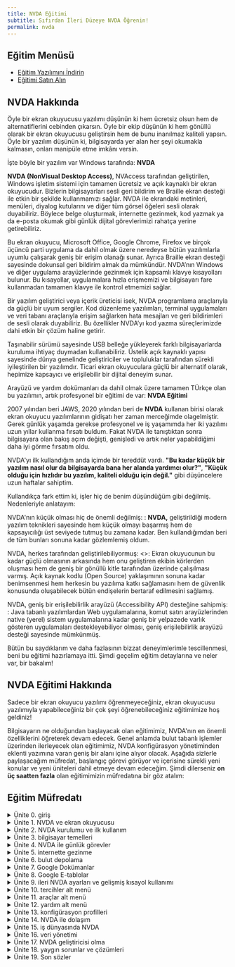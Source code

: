 ```yaml
---
title: NVDA Eğitimi
subtitle: Sıfırdan İleri Düzeye NVDA Öğrenin!
permalink: nvda
---
```


## Eğitim Menüsü

* [Eğitim Yazılımını İndirin](https://server.borfirbora.com/EduAppNVDA-1.0.exe)
* [Eğitimi Satın Alın](https://www.shopier.com/ShowProductNew/products.php?id=33046312)

## NVDA Hakkında

Öyle bir ekran okuyucusu yazılımı düşünün ki hem ücretsiz olsun hem de alternatiflerini cebinden çıkarsın. Öyle bir ekip düşünün ki hem gönüllü olarak bir ekran okuyucusu geliştirsin hem de bunu inanılmaz kaliteli yapsın. Öyle bir yazılım düşünün ki, bilgisayarda yer alan her şeyi okumakla kalmasın, onları manipüle etme imkânı versin.

İşte böyle bir yazılım var Windows tarafında: **NVDA**

**NVDA (NonVisual Desktop Access)**, NVAccess tarafından geliştirilen, Windows işletim sistemi için tamamen ücretsiz ve açık kaynaklı bir ekran okuyucudur. Bizlerin bilgisayarları sesli geri bildirim ve Braille ekran desteği ile etkin bir şekilde kullanmamızı sağlar. NVDA ile ekrandaki metinleri, menüleri, diyalog kutularını ve diğer tüm görsel öğeleri sesli olarak duyabiliriz. Böylece belge oluşturmak, internette gezinmek, kod yazmak ya da e-posta okumak gibi günlük dijital görevlerimizi rahatça yerine getirebiliriz.

Bu ekran okuyucu, Microsoft Office, Google Chrome, Firefox ve birçok üçüncü parti uygulama da dahil olmak üzere neredeyse bütün yazılımlarla uyumlu çalışarak geniş bir erişim olanağı sunar. Ayrıca Braille ekran desteği sayesinde dokunsal geri bildirim almak da mümkündür. NVDA’nın Windows ve diğer uygulama arayüzlerinde gezinmek için kapsamlı klavye kısayolları bulunur. Bu kısayollar, uygulamalara hızla erişmemizi ve bilgisayarı fare kullanmadan tamamen klavye ile kontrol etmemizi sağlar.

Bir yazılım geliştirici veya içerik üreticisi isek, NVDA programlama araçlarıyla da güçlü bir uyum sergiler. Kod düzenleme yazılımları, terminal uygulamaları ve veri tabanı araçlarıyla erişim sağlarken hata mesajları ve geri bildirimleri de sesli olarak duyabiliriz. Bu özellikler NVDA’yı kod yazma süreçlerimizde dahi etkin bir çözüm haline getirir.

Taşınabilir sürümü sayesinde USB belleğe yükleyerek farklı bilgisayarlarda kuruluma ihtiyaç duymadan kullanabiliriz. Üstelik açık kaynaklı yapısı sayesinde dünya genelinde geliştiriciler ve topluluklar tarafından sürekli iyileştirilen bir yazılımdır. Ticari ekran okuyuculara güçlü bir alternatif olarak, hepimize kapsayıcı ve erişilebilir bir dijital deneyim sunar.

Arayüzü ve yardım dokümanları da dahil olmak üzere tamamen TÜrkçe olan bu yazılımın, artık profesyonel bir eğitimi de var: **NVDA Eğitimi**

2007 yılından beri JAWS, 2020 yılından beri de **NVDA** kullanan birisi olarak ekran okuyucu yazılımlarının gidişatı her zaman merceğimde olagelmiştir. Gerek günlük yaşamda gerekse profesyonel ve iş yaşamımda her iki yazılımı uzun yıllar kullanma fırsatı buldum. Fakat NVDA ile tanıştıktan sonra bilgisayara olan bakış açım değişti, genişledi ve artık neler yapabildiğimi daha iyi görme fırsatım oldu.

NVDA'yı ilk kullandığım anda içimde bir tereddüt vardı. **"Bu kadar küçük bir yazılım nasıl olur da bilgisayarda bana her alanda yardımcı olur?"**, **"Küçük olduğu için hızlıdır bu yazılım, kaliteli olduğu için değil."** gibi düşüncelere uzun haftalar sahiptim.

Kullandıkça fark ettim ki, işler hiç de benim düşündüğüm gibi değilmiş. Nedenleriyle anlatayım:

NVDA'nın küçük olması hiç de önemli değilmiş:
: **NVDA,** geliştirildiği modern yazılım teknikleri sayesinde hem küçük olmayı başarmış hem de kapsayıcılığı üst seviyede tutmuş bu zamana kadar. Ben kullandığımdan beri de tüm bunları sonuna kadar gözlemlemiş oldum.

NVDA, herkes tarafından geliştirilebiliyormuş:
<>: Ekran okuyucunun bu kadar güçlü olmasının arkasında hem onu geliştiren ekibin körlerden oluşması hem de geniş bir gönüllü kitle tarafından üzerinde çalışılması varmış. Açık kaynak kodlu (Open Source) yaklaşımının sonuna kadar benimsenmesi hem herkesin bu yazılıma katkı sağlamasını hem de güvenlik konusunda oluşabilecek bütün endişelerin bertaraf edilmesini sağlamış.

NVDA, geniş bir erişilebilirlik arayüzü (Accessibility API) desteğine sahipmiş:
: Java tabanlı yazılımlardan Web uygulamalarına, komut satırı arayüzlerinden native (yerel) sistem uygulamalarına kadar geniş bir yelpazede varlık gösteren uygulamaları destekleyebiliyor olması, geniş erişilebilirlik arayüzü desteği sayesinde mümkünmüş.

Bütün bu saydıklarım ve daha fazlasının bizzat deneyimlerimle tescillenmesi, beni bu eğitimi hazırlamaya itti. Şimdi geçelim eğitim detaylarına ve neler var, bir bakalım!

## NVDA Eğitimi Hakkında

Sadece bir ekran okuyucu yazılımı öğrenmeyeceğiniz, ekran okuyucusu yazılımıyla yapabileceğiniz bir çok şeyi öğrenebileceğiniz eğitimimize hoş geldiniz!

Bilgisayarın ne olduğundan başlayacak olan eğitimimiz, NVDA'nın en önemli özelliklerini öğreterek devam edecek. Genel anlamda bulut tabanlı işlemler üzerinden ilerleyecek olan eğitimimiz, NVDA konfigürasyon yönetiminden eklenti yazımına varan geniş bir alanı içine alıyor olacak.
Aşağıda sizlerle paylaşacağım müfredat, başlangıç görevi görüyor ve içerisine sürekli yeni konular ve yeni üniteleri dahil etmeye devam edeceğim. Şimdi dilerseniz **on üç saatten fazla** olan eğitimimizin müfredatına bir göz atalım:

## Eğitim Müfredatı

<details><summary>Ünite 0. giriş</summary>
<ol>
<li>giriş</li>
<li>neden nvda eğitimi</li>
<li>kimler faydalanabilir</li>
<li>eğitim müfredatımız</li>
<li>eğitimlerimi nasıl yapıyorum</li>
<li>sizlerden neler bekliyorum</li>
</ol>
</details>
<details><summary>Ünite 1. NVDA ve ekran okuyucusu</summary>
<ol>
<li>ekran okuyucu nedir</li>
<li>nvda'nın tarihçesi ve misyonu</li>
<li>açık kaynak yazılımların avantajları</li>
<li>diğer ekran okuyucularla karşılaştırma</li>
</ol>
</details>
<details><summary>Ünite 2. NVDA kurulumu ve ilk kullanım</summary>
<ol>
<li>NVDA'nın resmi kaynaktan indirilmesi</li>
<li>nvda kurulumu</li>
<li>taşınabilir NVDA kopyası oluşturmak</li>
</ol>
</details>
<details><summary>Ünite 3. bilgisayar temelleri</summary>
<ol>
<li>bilgisayar donanımlarını tanıma</li>
<li>klavye üzerindeki tuşlar ve işlevleri</li>
<li>Windows işletim sisteminin genel yapısı</li>
<li>NVDA ile temel bilgi alma komutları</li>
<li>NVDA menüsü</li>
<li>dosya gezgini kullanımı</li>
<li>klasör ve dosyalarla çalışmak</li>
<li>denetim masası kullanımı</li>
<li>Windows ayarlar uygulaması</li>
</ol>
</details>
<details><summary>Ünite 4. NVDA ile günlük görevler</summary>
<ol>
<li>giriş</li>
</ol>
</details>
<details><summary>Ünite 5. internette gezinme</summary>
<ol>
<li>giriş</li>
<li>internet ve tarayıcılar</li>
<li>tarayıcı arayüzünü tanımak</li>
<li>Web arayüzlerini tanımak</li>
<li>Web sayfalarını hiyerarşik olarak anlamak</li>
<li>e-posta kullanımı</li>
<li>yeni bir e-posta oluşturmak</li>
</ol>
</details>
<details><summary>Ünite 6. bulut depolama</summary>
<ol>
<li>giriş</li>
<li>Drive'in arayüzü</li>
<li>Google Drive'a dosya ya da klasör yüklemek</li>
<li>DOSYA YA DA KLASÖR ÜZERİNDE YAPILABİLECEK İŞLEMLER</li>
<li>ORTAK ÇALIŞMA VE PAYLAŞMA</li>
<li>dosya indirmek</li>
</ol>
</details>
<details><summary>Ünite 7. Google Dokümanlar</summary>
<ol>
<li>giriş</li>
<li>ekran okuyucu desteği</li>
<li>yeni bir belge oluşturmak</li>
<li>google dokümanlar arayüzü</li>
<li>Temel metin düzenleme</li>
</ol>
</details>
<details><summary>Ünite 8. Google E-tablolar</summary>
<ol>
<li>giriş</li>
<li>yeni bir belge oluşturmak</li>
<li>e-tablolar arayüzü</li>
<li>temel tablo düzenlemek</li>
</ol>
</details>
<details><summary>Ünite 9. ileri NVDA ayarları ve gelişmiş kısayol kullanımı</summary>
<ol>
<li>giriş</li>
<li>NVDA menüsü hakkında kısa bir özet</li>
</ol>
</details>
<details><summary>Ünite 10. tercihler alt menü</summary>
<ol>
<li>ayarlar arayüzü</li>
<li>Genel</li>
<li>konuşma</li>
<li>Braille</li>
<li>ses</li>
<li>görsellik</li>
<li>klavye</li>
<li>fare</li>
<li>inceleme imleci</li>
<li> girdi kompozüsyonu</li>
<li> nesne sunumu</li>
<li> tarama kipi</li>
<li> belge formatları</li>
<li> belge dolaşımı</li>
<li> eklenti mağazası</li>
<li> dokunmatik etkileşim</li>
<li> Windows OCR</li>
<li> gelişmiş</li>
<li> konuşma sözlüğü</li>
<li> noktalama imla sözlüğü</li>
<li> girdi hareketleri</li>
</ol>
</details>
<details><summary>Ünite 11. araçlar alt menü</summary>
<ol>
<li>giriş</li>
<li>Log dosyasını göster</li>
<li>konuşma görüntüleyici</li>
<li>braille görüntüleyici</li>
<li>EKLENTİ MAĞAZASI</li>
<li>NVDA Python konsolu</li>
<li>taşınabilir kopya oluştur</li>
<li>COM kayıt tamir aracını çalıştır</li>
<li>Pluginleri yeniden yükle</li>
</ol>
</details>
<details><summary>Ünite 12. yardım alt menü</summary>
<ol>
<li>giriş</li>
<li>kullanıcı rehberi</li>
<li>komutlar için çabuk rehber</li>
<li>ne yeni</li>
<li>yardım alt menüdeki teknik bilgiler</li>
<li>diğer NVDA menü öğeleri</li>
</ol>
</details>
<details><summary>Ünite 13. konfigürasyon profilleri</summary>
<ol>
<li>giriş</li>
<li>profil oluşturmak</li>
<li>klavye kısayolu yardımıyla konfigürasyon profili tetiklemek</li>
<li>konfigürasyonlarla alakalı kısayollar</li>
</ol>
</details>
<details><summary>Ünite 14. NVDA ile dolaşım</summary>
<ol>
<li>giriş</li>
<li>dolaşım ne demektir</li>
<li>nesne nedir</li>
<li>sistem odağıyla dolaşım</li>
<li>sistem düzenleme imleciyle dolaşım</li>
<li>nesne dolaşımı</li>
<li>metin inceleme</li>
<li>fare ile dolaşım</li>
<li>nesne dolaşımı pratiği</li>
</ol>
</details>
<details><summary>Ünite 15. iş dünyasında NVDA</summary>
<ol>
<li>giriş</li>
<li>profesyonel belge oluşturmak</li>
<li>belge ana hattının hazırlanması</li>
<li>vurgulamaların düzenlenmesi</li>
<li>içindekiler tablosu eklemek</li>
<li>üstbilgi, altbilgi ya da dipnot eklemek</li>
<li>alıntı kullanımı</li>
<li>dışa aktarma işlemleri</li>
<li>Google Meet kullanımı</li>
<li> jitsi meet kullanımı</li>
</ol>
</details>
<details><summary>Ünite 16. veri yönetimi</summary>
<ol>
<li>giriş</li>
<li>e-tablo oluşturmak</li>
<li>ortalamaların hesaplanması</li>
<li>verileri sıralamak</li>
</ol>
</details>
<details><summary>Ünite 17. NVDA geliştiricisi olma</summary>
<ol>
<li>giriş</li>
<li>nelere ihtiyacımız var</li>
<li>araçların kurulumu</li>
<li>eklenti ayarlarının yapılandırılması</li>
<li>hava durumu eklentisinin yazılması</li>
<li>eklenti çevirisi yapmak</li>
</ol>
</details>
<details><summary>Ünite 18. yaygın sorunlar ve çözümleri</summary>
<ol>
<li>giriş</li>
<li>NVDA neden açılmıyor</li>
<li>eklentim sorunlu mu</li>
</ol>
</details>
<details><summary>Ünite 19. Son sözler</summary>
<ol>
<li>giriş</li>
</ol>
</details>

